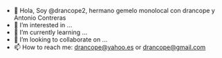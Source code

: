 - 👋 Hola, Soy @drancope2, hermano gemelo monolocal con drancope y Antonio Contreras
- 👀 I’m interested in ...
- 🌱 I’m currently learning ...
- 💞️ I’m looking to collaborate on ...
- 📫 How to reach me:   drancope@yahoo.es or drancope@gmail.com

<!---
drancope2/drancope2 is a ✨ special ✨ repository because its `README.md` (this file) appears on your GitHub profile.
You can click the Preview link to take a look at your changes.
--->
